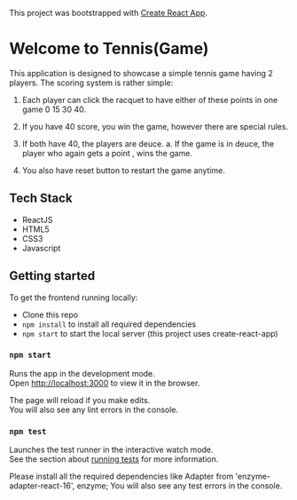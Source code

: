 This project was bootstrapped with [Create React App](https://github.com/facebook/create-react-app).

# Welcome to Tennis(Game)

This application is designed to showcase a simple tennis game having 2 players. The scoring system is rather simple:

1. Each player can click the racquet to have either of these points in one game 0 15 30 40.

2. If you have 40 score, you win the game, however there are special rules.

3. If both have 40, the players are deuce. a. If the game is in deuce, the player who again gets a point , wins the game.

4. You also have reset button to restart the game anytime.

## Tech Stack
-   ReactJS
-   HTML5
-   CSS3
-   Javascript

## Getting started

To get the frontend running locally:

-   Clone this repo
-   `npm install`  to install all required dependencies
-   `npm start`  to start the local server (this project uses create-react-app)

### `npm start`

Runs the app in the development mode.<br>
Open [http://localhost:3000](http://localhost:3000) to view it in the browser.

The page will reload if you make edits.<br>
You will also see any lint errors in the console.

### `npm test`

Launches the test runner in the interactive watch mode.<br>
See the section about [running tests](https://facebook.github.io/create-react-app/docs/running-tests) for more information.

Please install all the required dependencies like Adapter from 'enzyme-adapter-react-16', enzyme;
You will also see any test errors in the console.




